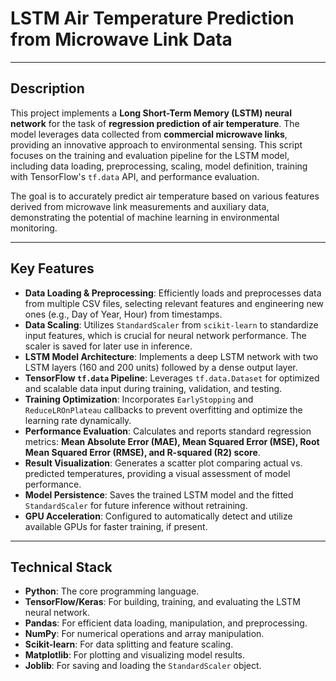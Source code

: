 # LSTM Air Temperature Prediction from Microwave Link Data


---

## Description

This project implements a **Long Short-Term Memory (LSTM) neural network** for the task of **regression prediction of air temperature**. The model leverages data collected from **commercial microwave links**, providing an innovative approach to environmental sensing. This script focuses on the training and evaluation pipeline for the LSTM model, including data loading, preprocessing, scaling, model definition, training with TensorFlow's `tf.data` API, and performance evaluation.

The goal is to accurately predict air temperature based on various features derived from microwave link measurements and auxiliary data, demonstrating the potential of machine learning in environmental monitoring.

---

## Key Features

* **Data Loading & Preprocessing**: Efficiently loads and preprocesses data from multiple CSV files, selecting relevant features and engineering new ones (e.g., Day of Year, Hour) from timestamps.
* **Data Scaling**: Utilizes `StandardScaler` from `scikit-learn` to standardize input features, which is crucial for neural network performance. The scaler is saved for later use in inference.
* **LSTM Model Architecture**: Implements a deep LSTM network with two LSTM layers (160 and 200 units) followed by a dense output layer.
* **TensorFlow `tf.data` Pipeline**: Leverages `tf.data.Dataset` for optimized and scalable data input during training, validation, and testing.
* **Training Optimization**: Incorporates `EarlyStopping` and `ReduceLROnPlateau` callbacks to prevent overfitting and optimize the learning rate dynamically.
* **Performance Evaluation**: Calculates and reports standard regression metrics: **Mean Absolute Error (MAE), Mean Squared Error (MSE), Root Mean Squared Error (RMSE), and R-squared (R2) score**.
* **Result Visualization**: Generates a scatter plot comparing actual vs. predicted temperatures, providing a visual assessment of model performance.
* **Model Persistence**: Saves the trained LSTM model and the fitted `StandardScaler` for future inference without retraining.
* **GPU Acceleration**: Configured to automatically detect and utilize available GPUs for faster training, if present.

---

## Technical Stack

* **Python**: The core programming language.
* **TensorFlow/Keras**: For building, training, and evaluating the LSTM neural network.
* **Pandas**: For efficient data loading, manipulation, and preprocessing.
* **NumPy**: For numerical operations and array manipulation.
* **Scikit-learn**: For data splitting and feature scaling.
* **Matplotlib**: For plotting and visualizing model results.
* **Joblib**: For saving and loading the `StandardScaler` object.
